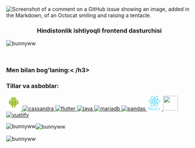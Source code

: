 ![Screenshot of a comment on a GitHub issue showing an image, added in the Markdown, of an Octocat smiling and raising a tentacle.](https://mir-s3-cdn-cf.behance.net/project_modules/1400/9bc27292880429.5e569ff84e4d0.gif)

<h3 align="center">Hindistonlik ishtiyoqli frontend dasturchisi</h3>

<p align="left"> <img src="https://komarev.com/ghpvc/?username=bunnyww&label=Profile%20views&color= 0e75b6&style=flat" alt="bunnyww" /> </p>

<p align="left"> <a href="https://twitter.com/" target="blank"><img src="https: //img.shields.io/twitter/follow/?logo=twitter&style=for-the-badge" alt="" /></a> </p>

<h3 align="left">Men bilan bog'laning:< /h3>
<p align="left">
</p>

<h3 align="left">Tillar va asboblar:</h3>
<p align="left"> <a href="https://developer. android.com" target="_blank" rel="noreferrer"> <img src="https://raw.githubusercontent.com/devicons/devicon/master/icons/android/android-original-wordmark.svg" alt= "android" width="40" height="40"/> </a> <a href="https://cassandra.apache.org/" target="_blank" rel="noreferrer"> <img src= "https://www.vectorlogo.zone/logos/apache_cassandra/apache_cassandra-icon.svg" alt="cassandra" width="40" height="40"/> </a> <a href="https:/ /flutter.dev" target="_blank" rel="noreferrer"> <img src="https://www.vectorlogo.zone/logos/flutterio/flutterio-icon.svg" alt="flutter" kengligi="40" " height="40"/> </a> <a href="https://www.java.com" target="_blank" rel="noreferrer"> <img src="https://raw.githubusercontent .com/devicons/devicon/master/icons/java/java-original.svg" alt="java" width="40" height="40"/> </a> <a href="https://mariadb .org/" target="_blank" rel="noreferrer"> <img src="https://www.vectorlogo.zone/logos/mariadb/mariadb-icon.svg" alt="mariadb" width="40" height="40"/> </a> <a href="https://pandas.pydata.org/" target="_blank" rel="noreferrer"> <img src="https://raw.githubusercontent .com/devicons/devicon/2ae2a900d2f041da66e950e4d48052658d850630/icons/pandas/pandas-original.svg" alt="pandas" width="40" height="40"/> </a> <a href="rej" .org/" target="_blank" rel="noreferrer"> <img src="https://raw.githubusercontent.com/devicons/devicon/master/icons/react/react-original-wordmark.svg" alt="react" width="40" height="40"/> </a> <a href="https:// realm.io/" target="_blank" rel="noreferrer"> <img src="https://raw.githubusercontent.com/bestofjs/bestofjs-webui/8665e8c267a0215f3159df28b33c36519828b33c3651988/alt"v101ub realm" width="40" height="40"/> </a> <a href="https://vuetifyjs.com/en/" target="_blank" rel="noreferrer"> <img src=" https://bestofjs.org/logos/vuetify.svg" alt="vuetify" width="40" height="40"/> </a> </p>

<p><img align="left" src ="https://github-readme-stats.vercel.app/api/top-langs?username=bunnyww&show_icons=true&locale=en&layout=compact" alt="bunnyww" /></p>

<p> <img align="center" src="https://github-readme-stats.vercel.app/api?username=bunnyww&show_icons=true&locale=en" alt="bunnyww" /></p>

<p><img align="center" src="https://github-readme-streak-stats.herokuapp.com/?user=bunnyww&" alt="bunnyww" /></p>

